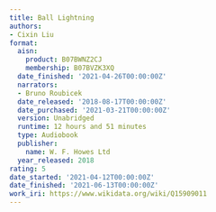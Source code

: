 ```yaml
---
title: Ball Lightning
authors:
- Cixin Liu
format:
  aisn:
    product: B07BWNZ2CJ
    membership: B07BVZK3XQ
  date_finished: '2021-04-26T00:00:00Z'
  narrators:
  - Bruno Roubicek
  date_released: '2018-08-17T00:00:00Z'
  date_purchased: '2021-03-21T00:00:00Z'
  version: Unabridged
  runtime: 12 hours and 51 minutes
  type: Audiobook
  publisher:
    name: W. F. Howes Ltd
  year_released: 2018
rating: 5
date_started: '2021-04-12T00:00:00Z'
date_finished: '2021-06-13T00:00:00Z'
work_iri: https://www.wikidata.org/wiki/Q15909011
---
```


